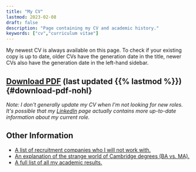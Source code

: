 ```yaml
---
title: "My CV"
lastmod: 2023-02-08
draft: false
description: "Page containing my CV and academic history."
keywords: ["cv","curriculum vitae"]
---
```


My newest CV is always available on this page.  To check if your existing copy is up to date, older CVs have the generation date in the title, newer CVs also have the generation date in the left-hand sidebar.

## [Download PDF](/cv.pdf) (last updated {{% lastmod %}}) {#download-pdf-nohl}

*Note: I don't generally update my CV when I'm not looking for new roles.  It's possible that my [LinkedIn](https://linkedin.com/in/shollingshead) page actually contains more up-to-date information about my current role.*

## Other Information

* [A list of recruitment companies who I will not work with.](/no/)
* [An explanation of the strange world of Cambridge degrees (BA vs. MA).](/cambridge-degrees/)
* [A full list of all my academic results.](/academic-records/)

